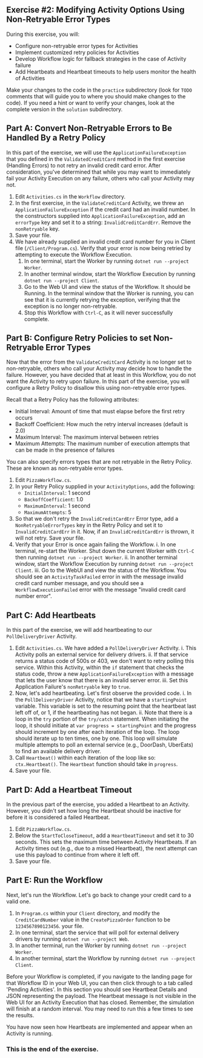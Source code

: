 ## Exercise #2: Modifying Activity Options Using Non-Retryable Error Types

During this exercise, you will:

- Configure non-retryable error types for Activities
- Implement customized retry policies for Activities
- Develop Workflow logic for fallback strategies in the case of Activity failure
- Add Heartbeats and Heartbeat timeouts to help users monitor the health of Activities 

Make your changes to the code in the `practice` subdirectory (look for `TODO` comments that will guide you to where you should make changes to the code). If you need a hint or want to verify your changes, look at the complete version in the `solution` subdirectory.

## Part A: Convert Non-Retryable Errors to Be Handled By a Retry Policy

In this part of the exercise, we will use the `ApplicationFailureException` that you defined in the `ValidatedCreditCard` method in the first exercise (Handling Errors) to not retry an invalid credit card error. After consideration, you've determined that while you may want to immediately fail your Activity Execution on any failure, others who call your Activity may not.

1. Edit `Activities.cs` in the `Workflow` directory.
2. In the first exercise, in the `ValidateCreditCard` Activity, we threw an `ApplicationFailureException` if the credit card had an invalid number. In the constructors supplied into `ApplicationFailureException`, add an `errorType` key and set it to a string: `InvalidCreditCardErr`. Remove the `nonRetryable` key.
3. Save your file.
4. We have already supplied an invalid credit card number for you in Client file (`/Client/Program.cs`). Verify that your error is now being retried by attempting to execute the Workflow Execution.
    1. In one terminal, start the Worker by running `dotnet run --project Worker`.
    2. In another terminal window, start the Workflow Execution by running `dotnet run --project Client`.
    3. Go to the Web UI and view the status of the Workflow. It should be Running. In the terminal window that the Worker is running, you can see that it is currently retrying the exception, verifying that the exception is no longer non-retryable.
    4. Stop this Workflow with `Ctrl-C`, as it will never successfully complete.

## Part B: Configure Retry Policies to set Non-Retryable Error Types

Now that the error from the `ValidateCreditCard` Activity is no longer set to non-retryable, others who call your Activity may decide how to handle the failure. However, you have decided that at least in this Workflow, you do not want the Activity to retry upon failure. In this part of the exercise, you will configure a Retry Policy to disallow this using non-retryable error types.

Recall that a Retry Policy has the following attributes:

- Initial Interval: Amount of time that must elapse before the first retry occurs
- Backoff Coefficient: How much the retry interval increases (default is 2.0)
- Maximum Interval: The maximum interval between retries
- Maximum Attempts: The maximum number of execution attempts that can be made in the presence of failures

You can also specify errors types that are not retryable in the Retry Policy. These are known as non-retryable error types.

1. Edit `PizzaWorkflow.cs`.
2. In your Retry Policy supplied in your `ActivityOptions`, add the following: 
   - `InitialInterval`: 1 second
   - `BackoffCoefficient`: 1.0
   - `MaximumInterval`: 1 second
   - `MaximumAttempts`: 5
3. So that we don't retry the `InvalidCreditCardErr` Error type, add a `NonRetryableErrorTypes` key in the Retry Policy and set it to `InvalidCreditCardErr` in it. Now, if an `InvalidCreditCardErr` is thrown, it will not retry. Save your file.
4. Verify that your Error is once again failing the Workflow.
    i. In one terminal, re-start the Worker. Shut down the current Worker with `Ctrl-C` then running `dotnet run --project Worker`.
    ii. In another terminal window, start the Workflow Execution by running `dotnet run --project Client`.
    iii. Go to the WebUI and view the status of the Workflow. You should see an `ActivityTaskFailed` error in with the message invalid credit card number message, and you should see a `WorkflowExecutionFailed` error with the message "invalid credit card number error".

## Part C: Add Heartbeats

In this part of the exercise, we will add heartbeating to our `PollDeliveryDriver` Activity.

1. Edit `Activities.cs`. We have added a `PollDeliveryDriver` Activity. 
    i. This Activity polls an external service for delivery drivers. 
    ii. If that service returns a status code of 500s or 403, we don't want to retry polling this service. Within this Activity, within the `if` statement that checks the status code, throw a new `ApplicationFailureException` with a message that lets the user know that there is an invalid server error. 
    iii. Set this Application Failure's `nonRetryable` key to `true`.
2. Now, let's add heartbeating. Let's first observe the provided code.
    i. In the `PollDeliveryDriver` Activity, notice that we have a `startingPoint` variable. This variable is set to the resuming point that the heartbeat last left off of, or 1, if the heartbeating has not began.
    ii. Note that there is a loop in the `try` portion of the `try/catch` statement. When initiating the loop, it should initiate at `var progress = startingPoint` and the progress should increment by one after each iteration of the loop. The loop should iterate up to ten times, one by one. This loop will simulate multiple attempts to poll an external service (e.g., DoorDash, UberEats) to find an available delivery driver.
3. Call `Heartbeat()` within each iteration of the loop like so: `ctx.Heartbeat()`. The `Heartbeat` function should take in `progress`.
4. Save your file. 

## Part D: Add a Heartbeat Timeout

In the previous part of the exercise, you added a Heartbeat to an Activity. However, you didn't set how long the Heartbeat should be inactive for before it is considered a failed Heartbeat.

1. Edit `PizzaWorkflow.cs`.
2. Below the `StartToCloseTimeout`, add a `HeartbeatTimeout` and set it to 30 seconds. This sets the maximum time between Activity Heartbeats. If an Activity times out (e.g., due to a missed Heartbeat), the next attempt can use this payload to continue from where it left off.
3. Save your file.

## Part E: Run the Workflow

Next, let's run the Workflow. Let's go back to change your credit card to a valid one.

1. In `Program.cs` within your `Client` directory, and modify the `CreditCardNumber` value in the `CreatePizzaOrder` function to be `1234567890123456`.  your file.
2. In one terminal, start the service that will poll for external delivery drivers by running `dotnet run --project Web`.
3. In another terminal, run the Worker by running `dotnet run --project Worker`.
4. In another terminal, start the Workflow by running `dotnet run --project Client`.

Before your Workflow is completed, if you navigate to the landing page for that Workflow ID in your Web UI, you can then click through to a tab called 'Pending Activities'. In this section you should see Heartbeat Details and JSON representing the payload. The Heartbeat message is not visible in the Web UI for an Activity Execution that has closed. Remember, the simulation will finish at a random interval. You may need to run this a few times to see the results.

You have now seen how Heartbeats are implemented and appear when an Activity is running.

### This is the end of the exercise.